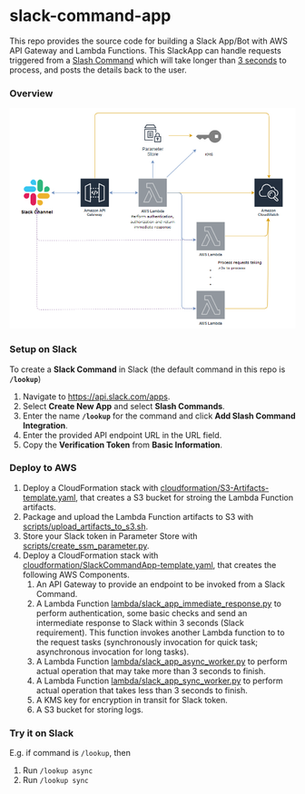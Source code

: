 # slack-command-app

This repo provides the source code for building a Slack App/Bot with AWS API Gateway and Lambda Functions.
This SlackApp can handle requests triggered from a [Slash Command](https://api.slack.com/interactivity/slash-commands) which will take longer than [3 seconds](https://api.slack.com/events-api) to process, and posts the details back to the user.

### Overview

![Architecture](doc/SlackApp-ArchitectureOverview.png)

### Setup on Slack

To create a **Slack Command** in Slack (the default command in this repo is **`/lookup`**)
1. Navigate to https://api.slack.com/apps.
2. Select **Create New App** and select **Slash Commands**.
3. Enter the name **`/lookup`** for the command and click **Add Slash Command Integration**.
4. Enter the provided API endpoint URL in the URL field.
5. Copy the **Verification Token** from **Basic Information**.

### Deploy to AWS

1. Deploy a CloudFormation stack with [cloudformation/S3-Artifacts-template.yaml](cloudformation/S3-Artifacts-template.yaml]), that creates a S3 bucket for stroing the Lambda Function artifacts.
2. Package and upload the Lambda Function artifacts to S3 with [scripts/upload_artifacts_to_s3.sh](scripts/upload_artifacts_to_s3.sh).
3. Store your Slack token in Parameter Store with [scripts/create_ssm_parameter.py](scripts/create_ssm_parameter.py).
4. Deploy a CloudFormation stack with [cloudformation/SlackCommandApp-template.yaml](cloudformation/SlackCommandApp-template.yaml]), that creates the following AWS Components.
    1. An API Gateway to provide an endpoint to be invoked from a Slack Command.
    2. A Lambda Function [lambda/slack_app_immediate_response.py](lambda/slack_app_immediate_response.py) to perform authentication, some basic checks and send an intermediate response to Slack within 3 seconds (Slack requirement). This function invokes another Lambda function to to the request tasks (synchronously invocation for quick task; asynchronous invocation for long tasks).
    3. A Lambda Function [lambda/slack_app_async_worker.py](lambda/slack_app_async_worker.py) to perform actual operation that may take more than 3 seconds to finish.
    4. A Lambda Function [lambda/slack_app_sync_worker.py](lambda/slack_app_sync_worker.py) to perform actual operation that takes less than 3 seconds to finish.
    5. A KMS key for encryption in transit for Slack token.
    6. A S3 bucket for storing logs.

### Try it on Slack

E.g. if command is `/lookup`, then

1. Run `/lookup async`
1. Run `/lookup sync`
